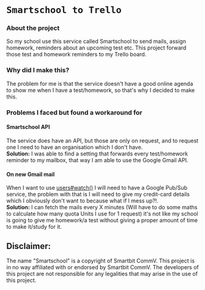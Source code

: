 # `Smartschool to Trello`

### About the project 

So my school use this service called Smartschool to send mails, assign homework, reminders about an upcoming test etc.
This project forward those test and homework reminders to my Trello board.

### Why did I make this?

The problem for me is that the service doesn't have a good online agenda to show me when I have a test/homework,
so that's why I decided to make this.

### Problems I faced but found a workaround for

#### Smartschool API

The service does have an API, but those are only on request, and to request one I need to have an organisation which I
don't have.<br/>
**Solution:** I was able to find a setting that forwards every test/homework reminder to my mailbox, that way I am able
to use the Google Gmail API.

#### On new Gmail mail

When I want to use [users#watch()](https://developers.google.com/gmail/api/reference/rest/v1/users/watch) I will need to
have a Google Pub/Sub service, the problem with that is I will need to give my credit-card details which I obviously
don't want to because what if I mess up?!.<br/>
**Solution:** I can fetch the mails every X minutes (Will have to do some maths to calculate how many quota Units I use
for 1 request) it's not like my school is going to give me homework/a test without giving a proper amount of time to
make it/study for it.

## Disclaimer:

The name "Smartschool" is a copyright of Smartbit CommV. This project is in no way affiliated with or endorsed by
Smartbit CommV. The developers of this project are not responsible for any legalities that may arise in the use of this
project.
